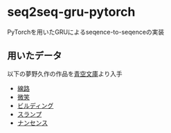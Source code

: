 # seq2seq-gru-pytorch
PyTorchを用いたGRUによるseqence-to-seqenceの実装  

## 用いたデータ
以下の夢野久作の作品を[青空文庫](https://www.aozora.gr.jp/index.html)より入手
+ [線路](https://www.aozora.gr.jp/cards/000096/card46697.html)
+ [微笑](https://www.aozora.gr.jp/cards/000096/card2379.html)
+ [ビルディング](https://www.aozora.gr.jp/cards/000096/card915.html)
+ [スランプ](https://www.aozora.gr.jp/cards/000096/card2134.html)
+ [ナンセンス](https://www.aozora.gr.jp/cards/000096/card2127.html)
